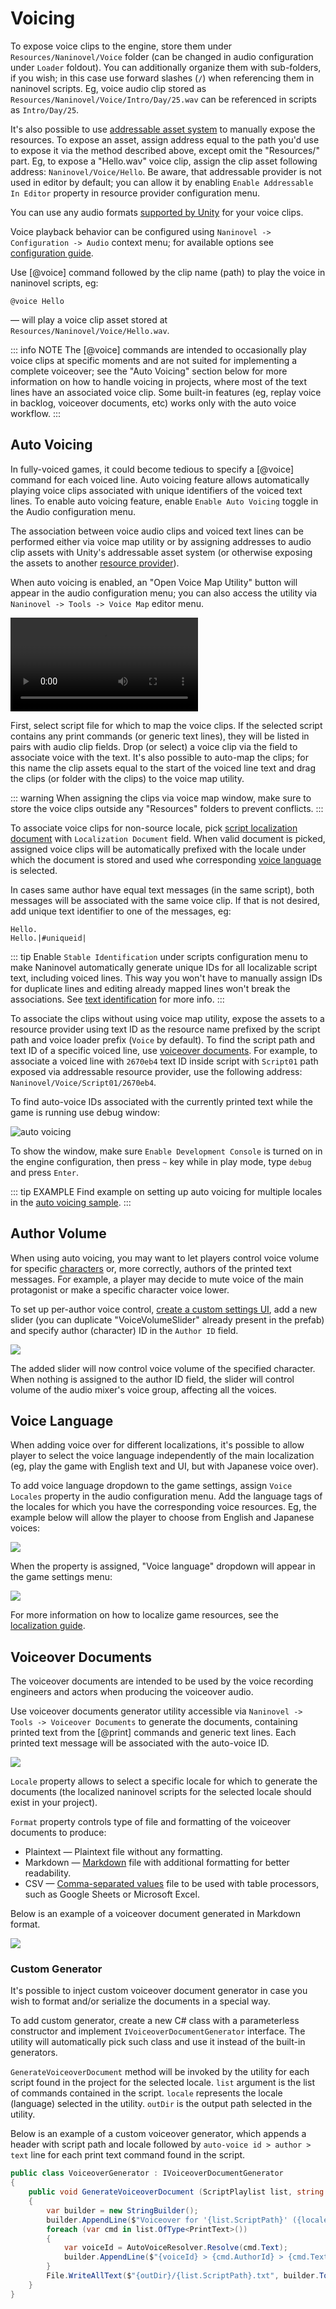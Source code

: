 # Voicing

To expose voice clips to the engine, store them under `Resources/Naninovel/Voice` folder (can be changed in audio configuration under `Loader` foldout). You can additionally organize them with sub-folders, if you wish; in this case use forward slashes (`/`) when referencing them in naninovel scripts. Eg, voice audio clip stored as `Resources/Naninovel/Voice/Intro/Day/25.wav` can be referenced in scripts as `Intro/Day/25`.

It's also possible to use [addressable asset system](/guide/resource-providers#addressable) to manually expose the resources. To expose an asset, assign address equal to the path you'd use to expose it via the method described above, except omit the "Resources/" part. Eg, to expose a "Hello.wav" voice clip, assign the clip asset following address: `Naninovel/Voice/Hello`. Be aware, that addressable provider is not used in editor by default; you can allow it by enabling `Enable Addressable In Editor` property in resource provider configuration menu.

You can use any audio formats [supported by Unity](https://docs.unity3d.com/Manual/AudioFiles.html) for your voice clips.

Voice playback behavior can be configured using `Naninovel -> Configuration -> Audio` context menu; for available options see [configuration guide](/guide/configuration#audio).

Use [@voice] command followed by the clip name (path) to play the voice in naninovel scripts, eg:

```nani
@voice Hello
```

— will play a voice clip asset stored at `Resources/Naninovel/Voice/Hello.wav`.

::: info NOTE
The [@voice] commands are intended to occasionally play voice clips at specific moments and are not suited for implementing a complete voiceover; see the "Auto Voicing" section below for more information on how to handle voicing in projects, where most of the text lines have an associated voice clip. Some built-in features (eg, replay voice in backlog, voiceover documents, etc) works only with the auto voice workflow.
:::

## Auto Voicing

In fully-voiced games, it could become tedious to specify a [@voice] command for each voiced line. Auto voicing feature allows automatically playing voice clips associated with unique identifiers of the voiced text lines. To enable auto voicing feature, enable `Enable Auto Voicing` toggle in the Audio configuration menu.

The association between voice audio clips and voiced text lines can be performed either via voice map utility or by assigning addresses to audio clip assets with Unity's addressable asset system (or otherwise exposing the assets to another [resource provider](/guide/resource-providers)).

When auto voicing is enabled, an "Open Voice Map Utility" button will appear in the audio configuration menu; you can also access the utility via `Naninovel -> Tools -> Voice Map` editor menu.

![](https://i.gyazo.com/3c8fad99f7a18e3f0eaf419c9be92277.mp4)

First, select script file for which to map the voice clips. If the selected script contains any print commands (or generic text lines), they will be listed in pairs with audio clip fields. Drop (or select) a voice clip via the field to associate voice with the text. It's also possible to auto-map the clips; for this name the clip assets equal to the start of the voiced line text and drag the clips (or folder with the clips) to the voice map utility.

::: warning
When assigning the clips via voice map window, make sure to store the voice clips outside any "Resources" folders to prevent conflicts.
:::

To associate voice clips for non-source locale, pick [script localization document](/guide/localization#scripts-localization) with `Localization Document` field. When valid document is picked, assigned voice clips will be automatically prefixed with the locale under which the document is stored and used whe corresponding [voice language](/guide/voicing#voice-language) is selected.

In cases same author have equal text messages (in the same script), both messages will be associated with the same voice clip. If that is not desired, add unique text identifier to one of the messages, eg:

```nani
Hello.
Hello.|#uniqueid|
```

::: tip
Enable `Stable Identification` under scripts configuration menu to make Naninovel automatically generate unique IDs for all localizable script text, including voiced lines. This way you won't have to manually assign IDs for duplicate lines and editing already mapped lines won't break the associations. See [text identification](/guide/naninovel-scripts#text-identification) for more info.
:::

To associate the clips without using voice map utility, expose the assets to a resource provider using text ID as the resource name prefixed by the script path and voice loader prefix (`Voice` by default). To find the script path and text ID of a specific voiced line, use [voiceover documents](/guide/voicing#voiceover-documents). For example, to associate a voiced line with `2670eb4` text ID inside script with `Script01` path exposed via addressable resource provider, use the following address: `Naninovel/Voice/Script01/2670eb4`.

To find auto-voice IDs associated with the currently printed text while the game is running use debug window:

![auto voicing](https://i.gyazo.com/12772ecc7c14011bcde4a74c81e997b8.png)

To show the window, make sure `Enable Development Console` is turned on in the engine configuration, then press `~` key while in play mode, type `debug` and press `Enter`.

::: tip EXAMPLE
Find example on setting up auto voicing for multiple locales in the [auto voicing sample](/guide/samples#auto-voicing).
:::

## Author Volume

When using auto voicing, you may want to let players control voice volume for specific [characters](/guide/characters) or, more correctly, authors of the printed text messages. For example, a player may decide to mute voice of the main protagonist or make a specific character voice lower.

To set up per-author voice control, [create a custom settings UI](/guide/user-interface#modifying-built-in-ui), add a new slider (you can duplicate "VoiceVolumeSlider" already present in the prefab) and specify author (character) ID in the `Author ID` field.

![](https://i.gyazo.com/5a8db32ca5d971f2876f71d35f1a020c.png)

The added slider will now control voice volume of the specified character. When nothing is assigned to the author ID field, the slider will control volume of the audio mixer's voice group, affecting all the voices.

## Voice Language

When adding voice over for different localizations, it's possible to allow player to select the voice language independently of the main localization (eg, play the game with English text and UI, but with Japanese voice over).

To add voice language dropdown to the game settings, assign `Voice Locales` property in the audio configuration menu. Add the language tags of the locales for which you have the corresponding voice resources. Eg, the example below will allow the player to choose from English and Japanese voices:

![](https://i.gyazo.com/904a59d1a18510373da97bc9b26e8880.png)

When the property is assigned, "Voice language" dropdown will appear in the game settings menu:

![](https://i.gyazo.com/70382bb24637a4d8846c3b65f1ea01d9.png)

For more information on how to localize game resources, see the [localization guide](/guide/localization).

## Voiceover Documents

The voiceover documents are intended to be used by the voice recording engineers and actors when producing the voiceover audio.

Use voiceover documents generator utility accessible via `Naninovel -> Tools -> Voiceover Documents` to generate the documents, containing printed text from the [@print] commands and generic text lines. Each printed text message will be associated with the auto-voice ID.

![](https://i.gyazo.com/d1e40ff118daebd83b55e0433431b2a8.png)

`Locale` property allows to select a specific locale for which to generate the documents (the localized naninovel scripts for the selected locale should exist in your project).

`Format` property controls type of file and formatting of the voiceover documents to produce:

- Plaintext — Plaintext file without any formatting.
- Markdown — [Markdown](https://en.wikipedia.org/wiki/Markdown) file with additional formatting for better readability.
- CSV — [Comma-separated values](https://en.wikipedia.org/wiki/Comma-separated_values) file to be used with table processors, such as Google Sheets or Microsoft Excel.

Below is an example of a voiceover document generated in Markdown format.

![](https://i.gyazo.com/a85d5885b11e99bfe24665a1162e148d.png)

### Custom Generator

It's possible to inject custom voiceover document generator in case you wish to format and/or serialize the documents in a special way.

To add custom generator, create a new C# class with a parameterless constructor and implement `IVoiceoverDocumentGenerator` interface. The utility will automatically pick such class and use it instead of the built-in generators.

`GenerateVoiceoverDocument` method will be invoked by the utility for each script found in the project for the selected locale. `list` argument is the list of commands contained in the script. `locale` represents the locale (language) selected in the utility. `outDir` is the output path selected in the utility.

Below is an example of a custom voiceover generator, which appends a header with script path and locale followed by `auto-voice id > author > text` line for each print text command found in the script.

```csharp
public class VoiceoverGenerator : IVoiceoverDocumentGenerator
{
    public void GenerateVoiceoverDocument (ScriptPlaylist list, string locale, string outDir)
    {
        var builder = new StringBuilder();
        builder.AppendLine($"Voiceover for '{list.ScriptPath}' ({locale} locale)");
        foreach (var cmd in list.OfType<PrintText>())
        {
            var voiceId = AutoVoiceResolver.Resolve(cmd.Text);
            builder.AppendLine($"{voiceId} > {cmd.AuthorId} > {cmd.Text}");
        }
        File.WriteAllText($"{outDir}/{list.ScriptPath}.txt", builder.ToString());
    }
}
```

